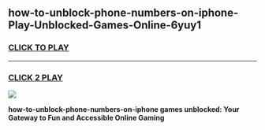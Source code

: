 
## how-to-unblock-phone-numbers-on-iphone-Play-Unblocked-Games-Online-6yuy1
<h3>
<a href="https://premium76.site?title=how-to-unblock-phone-numbers-on-iphone&ref=25A">CLICK TO PLAY</a></h3>
<hr>

<h3>
<a href="https://premium76.site?title=how-to-unblock-phone-numbers-on-iphone&ref=25A">CLICK 2 PLAY</a>
  
</h3>

<a href="https://premium76.site?title=how-to-unblock-phone-numbers-on-iphone&ref=25A"><img src="https://clearcache.store/games.png"></a>


**how-to-unblock-phone-numbers-on-iphone games unblocked: Your Gateway to Fun and Accessible Online Gaming**
